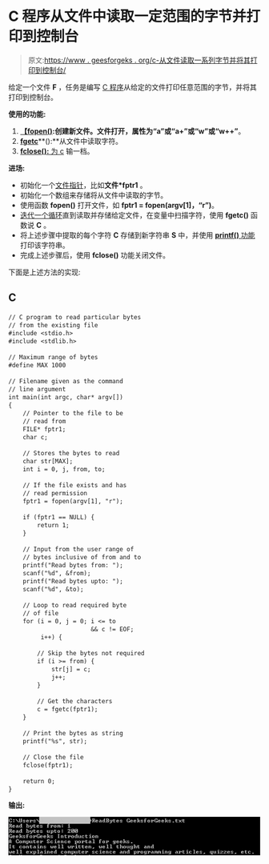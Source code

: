 # C 程序从文件中读取一定范围的字节并打印到控制台

> 原文:[https://www . geesforgeks . org/c-从文件读取一系列字节并将其打印到控制台/](https://www.geeksforgeeks.org/c-program-to-read-a-range-of-bytes-from-file-and-print-it-to-console/)

给定一个文件 **F** ，任务是编写 [C 程序](https://www.geeksforgeeks.org/c/)从给定的文件打印任意范围的字节，并将其打印到控制台。

**使用的功能:**

1.  [**【fopen()**](https://www.geeksforgeeks.org/c-fopen-function-with-examples/)**:**创建新文件。文件打开，属性为**“a”**或**“a+”**或**“w”**或**“w++”**。
2.  [**fgetc**](https://www.geeksforgeeks.org/fgetc-fputc-c/)**():**从文件中读取字符。
3.  [**fclose():** 为 c](https://www.geeksforgeeks.org/c-fopen-function-with-examples/) 输一档。

**进场:**

*   初始化一个[文件指针](https://www.geeksforgeeks.org/basics-file-handling-c/)，比如**文件*fptr1** 。
*   初始化一个数组来存储将从文件中读取的字节。
*   使用函数 **fopen()** 打开文件，如 **fptr1 = fopen(argv[1]，“r”)**。
*   [迭代一个循环](https://www.geeksforgeeks.org/range-based-loop-c/)直到读取并存储给定文件，在变量中扫描字符，使用 **fgetc()** 函数说 **C** 。
*   将上述步骤中提取的每个字符 **C** 存储到新字符串 **S** 中，并使用 [**printf()** 功能](https://www.geeksforgeeks.org/return-values-of-printf-and-scanf-in-c-cpp/)打印该字符串。
*   完成上述步骤后，使用 **fclose()** 功能关闭文件。

下面是上述方法的实现:

## C

```
// C program to read particular bytes
// from the existing file
#include <stdio.h>
#include <stdlib.h>

// Maximum range of bytes
#define MAX 1000

// Filename given as the command
// line argument
int main(int argc, char* argv[])
{
    // Pointer to the file to be
    // read from
    FILE* fptr1;
    char c;

    // Stores the bytes to read
    char str[MAX];
    int i = 0, j, from, to;

    // If the file exists and has
    // read permission
    fptr1 = fopen(argv[1], "r");

    if (fptr1 == NULL) {
        return 1;
    }

    // Input from the user range of
    // bytes inclusive of from and to
    printf("Read bytes from: ");
    scanf("%d", &from);
    printf("Read bytes upto: ");
    scanf("%d", &to);

    // Loop to read required byte
    // of file
    for (i = 0, j = 0; i <= to
                       && c != EOF;
         i++) {

        // Skip the bytes not required
        if (i >= from) {
            str[j] = c;
            j++;
        }

        // Get the characters
        c = fgetc(fptr1);
    }

    // Print the bytes as string
    printf("%s", str);

    // Close the file
    fclose(fptr1);

    return 0;
}
```

**输出:**

![](img/4d3e7a23ff0e8db95c814e78f32fa423.png)